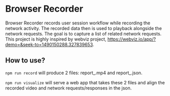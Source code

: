 # Browser Recorder

Browser Recorder records user session workflow while recording the network activity. The recorded data then is used to playback alongside the network requests.
The goal is to capture a list of related network requests. This project is highly inspired by webviz project, https://webviz.io/app/?demo=&seek-to=1490150288.327839653.

## How to use?

`npm run record` will produce 2 files: report_<timestamp>.mp4 and report_<timestamp>.json.

`npm run visualize` will serve a web app that takes these 2 files and align the recorded video and network requests/responses in the json.
